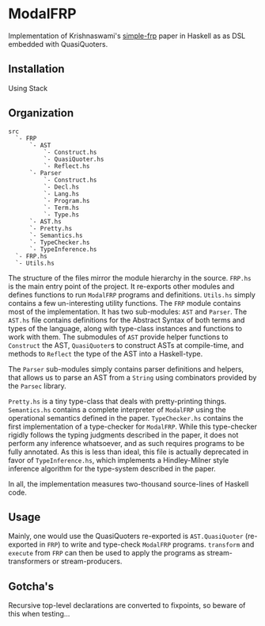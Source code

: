 # ModalFRP
Implementation of Krishnaswami's [simple-frp](https://people.mpi-sws.org/~neelk/simple-frp.pdf) paper in Haskell as as DSL embedded with QuasiQuoters.

## Installation
Using Stack

## Organization
    src
      `- FRP
          `- AST
              `- Construct.hs
              `- QuasiQuoter.hs
              `- Reflect.hs
          `- Parser
              `- Construct.hs
              `- Decl.hs
              `- Lang.hs
              `- Program.hs
              `- Term.hs
              `- Type.hs
          `- AST.hs
          `- Pretty.hs
          `- Semantics.hs
          `- TypeChecker.hs
          `- TypeInference.hs
      `- FRP.hs
      `- Utils.hs

The structure of the files mirror the module hierarchy in the source.
`FRP.hs` is the main entry point of the project. It re-exports
other modules and defines functions to run `ModalFRP` programs and definitions.
`Utils.hs` simply contains a few un-interesting utility functions.
The `FRP` module contains most of the implementation. It has two
sub-modules: `AST` and `Parser`. The `AST.hs` file contains
definitions for the Abstract Syntax of both terms and types of the language,
along with type-class instances and functions to work with them. The submodules
of `AST` provide helper functions to `Construct` the AST,
`QuasiQuoter`s to construct ASTs at compile-time, and methods
to `Reflect` the type of the AST into a Haskell-type.

The `Parser` sub-modules simply contains parser definitions and helpers,
that allows us to parse an AST from a `String` using combinators
provided by the `Parsec` library.

`Pretty.hs` is a tiny type-class that deals with pretty-printing things.
`Semantics.hs` contains a complete interpreter of `ModalFRP`
using the operational semantics defined in the paper.
`TypeChecker.hs` contains the first implementation of a type-checker for `ModalFRP`.
While this type-checker rigidly follows the typing judgments described in the paper,
it does not perform any inference whatsoever, and as such requires programs to
be fully annotated. As this is less than ideal, this file is actually deprecated
in favor of `TypeInference.hs`, which implements a Hindley-Milner style
inference algorithm for the type-system described in the paper.

In all, the implementation measures two-thousand source-lines of Haskell code.

## Usage
Mainly, one would use the QuasiQuoters re-exported is `AST.QuasiQuoter` (re-exported in `FRP`)
to write and type-check `ModalFRP` programs. `transform` and `execute` from `FRP`
can then be used to apply the programs as stream-transformers or stream-producers.


## Gotcha's
Recursive top-level declarations are converted to fixpoints, so beware of this
when testing...